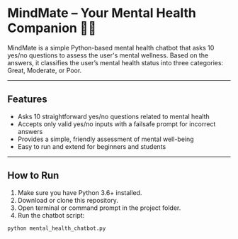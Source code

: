 # MindMate – Your Mental Health Companion 🤖🧠

MindMate is a simple Python-based mental health chatbot that asks 10 yes/no questions to assess the user's mental wellness. Based on the answers, it classifies the user’s mental health status into three categories: Great, Moderate, or Poor.

---

## Features

- Asks 10 straightforward yes/no questions related to mental health
- Accepts only valid yes/no inputs with a failsafe prompt for incorrect answers
- Provides a simple, friendly assessment of mental well-being
- Easy to run and extend for beginners and students

---

## How to Run

1. Make sure you have Python 3.6+ installed.
2. Download or clone this repository.
3. Open terminal or command prompt in the project folder.
4. Run the chatbot script:

```bash
python mental_health_chatbot.py
